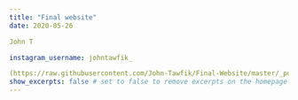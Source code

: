 ```yaml
---
title: "Final website"
date: 2020-05-26

John T

instagram_username: johntawfik_

(https://raw.githubusercontent.com/John-Tawfik/Final-Website/master/_posts/Correct%20Github%20image(png).png)
show_excerpts: false # set to false to remove excerpts on the homepage
---
```

